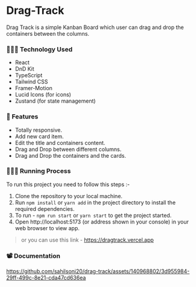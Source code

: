 # Drag-Track 
Drag Track is a simple Kanban Board which user can drag and drop the containers between the columns.

### 👨🏻‍💻 Technology Used
- React 
- DnD Kit
- TypeScript
- Tailwind CSS
- Framer-Motion
- Lucid Icons (for icons)
- Zustand (for state management)

### 👀 Features 
- Totally responsive.
- Add new card item.
- Edit the title and containers content.
- Drag and Drop between different columns.
- Drag and Drop the containers and the cards.

### 🏃🏻‍♂️ Running Process
To run this project you need to follow this steps :-
1. Clone the repository to your local machine.
2. Run `npm install` or `yarn add` in the project directory to install the required dependencies.
3. To run - `npm run start` or `yarn start` to get the project started.
4. Open http://localhost:5173 (or address shown in your console) in your web browser to view app.
> or you can use this link - https://dragtrack.vercel.app

### 📽️ Documentation

https://github.com/sahilsoni20/drag-track/assets/140968802/3d955984-29ff-499c-8e21-cda47cd636ea


